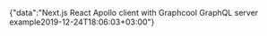 {"data":"Next.js React Apollo client with Graphcool GraphQL server example2019-12-24T18:06:03+03:00"}

